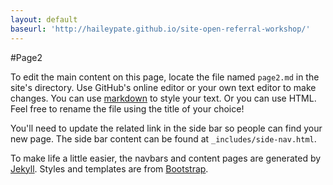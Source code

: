 ```yaml
---
layout: default
baseurl: 'http://haileypate.github.io/site-open-referral-workshop/'
---
```


#Page2

To edit the main content on this page, locate the file named `page2.md` in the site's directory. Use GitHub's online editor or your own text editor to make changes. You can use [markdown](http://daringfireball.net/projects/markdown/basics) to style your text. Or you can use HTML. Feel free to rename the file using the title of your choice!

You'll need to update the related link in the side bar so people can find your new page. The side bar content can be found at `_includes/side-nav.html`.

To make life a little easier, the navbars and content pages are generated by [Jekyll](http://jekyllrb.com). Styles and templates are from [Bootstrap](http://getbootstrap.com).
